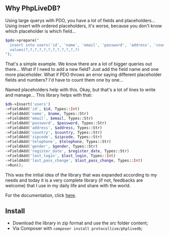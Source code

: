 ## Why PhpLiveDB?
Using large querys with PDO, you have a lot of fields and placeholders... Using insert with ordered placeholders, it's worse, because you don't know which placeholder is which field...
```php
$pdo->prepare("
  insert into users('id', 'name', 'email', 'password', 'address', 'country', 'zipcode', 'telephone', 'gender', 'register_date', 'last_login', 'last_pass_change')
  values(?,?,?,?,?,?,?,?,?,?,?,?)
");
```
That's a simple example. We know there are a lot of bigger queries out there... What if I need to add a new field? Just add the field name and one more placeholder. What if PDO throws an error saying different placeholder fields and numbers? I'd have to count them one by one...

Named placeholders help with this. Okay, but that's a lot of lines to write and manage... This library helps with that:

```php
$db->Insert('users')
->FieldAdd('id', $id, Types::Int)
->FieldAdd('name', $name, Types::Str)
->FieldAdd('email', $email, Types::Str)
->FieldAdd('password', $password, Types::Str)
->FieldAdd('address', $address, Types::Str)
->FieldAdd('country', $country, Types::Str)
->FieldAdd('zipcode', $zipcode, Types::Str)
->FieldAdd('telephone', $telephone, Types::Str)
->FieldAdd('gender', $gender, Types::Str)
->FieldAdd('register_date', $register_date, Types::Str)
->FieldAdd('last_login', $last_login, Types::Int)
->FieldAdd('last_pass_change', $last_pass_change, Types::Int)
->Run();
```

This was the initial idea of the library that was expanded according to my needs and today it is a very complete library (if not, feedbacks are welcome) that I use in my daily life and share with the world.

For the documentation, click [here](https://protocollive.github.io/PhpLiveDbDocs/en/).

## Install
- Download the library in zip format and use the _src_ folder content;
- Via Composer with `composer install protocollive/phplivedb`;

